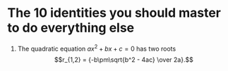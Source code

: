 # The 10 identities you should master to do everything else

1. The quadratic equation $`ax^2+bx+c=0`$ has two roots  
$$r_{1,2} = {-b\pm\sqrt{b^2 - 4ac} \over 2a}.$$
